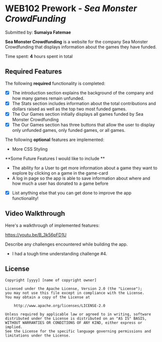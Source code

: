 # WEB102 Prework - *Sea Monster CrowdFunding*

Submitted by: **Sumaiya Fatemae**

**Sea Monster Crowdfunding** is a website for the company Sea Monster Crowdfunding that displays information about the games they have funded.

Time spent: **4** hours spent in total

## Required Features

The following **required** functionality is completed:

* [x] The introduction section explains the background of the company and how many games remain unfunded.
* [x] The Stats section includes information about the total contributions and dollars raised as well as the top two most funded games.
* [x] The Our Games section initially displays all games funded by Sea Monster Crowdfunding
* [x] The Our Games section has three buttons that allow the user to display only unfunded games, only funded games, or all games.

The following **optional** features are implemented:

* More CSS Styling

**Some Future Features I would like to include **

* The ability for a User to get more information about a game they want to explore by clicking on a game in the game-card
* A log in page so the app is able to save information about where and how much a user has donated to a game before

* [x] List anything else that you can get done to improve the app functionality!

## Video Walkthrough

Here's a walkthrough of implemented features:

https://youtu.be/B_3k56pFD1U


Describe any challenges encountered while building the app.
* I had a tough time understanding challenge #4. 

## License

    Copyright [yyyy] [name of copyright owner]

    Licensed under the Apache License, Version 2.0 (the "License");
    you may not use this file except in compliance with the License.
    You may obtain a copy of the License at

        http://www.apache.org/licenses/LICENSE-2.0

    Unless required by applicable law or agreed to in writing, software
    distributed under the License is distributed on an "AS IS" BASIS,
    WITHOUT WARRANTIES OR CONDITIONS OF ANY KIND, either express or implied.
    See the License for the specific language governing permissions and
    limitations under the License.
